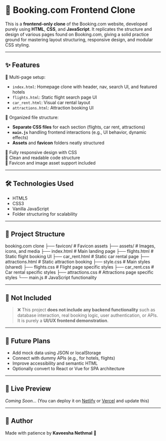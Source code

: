 # 🏨 Booking.com Frontend Clone

This is a **frontend-only clone** of the Booking.com website, developed purely using **HTML**, **CSS**, and **JavaScript**. It replicates the structure and design of various pages found on Booking.com, giving a solid practice ground for mastering layout structuring, responsive design, and modular CSS styling.

---

## ✨ Features

🔹 Multi-page setup:
- `index.html`: Homepage clone with header, nav, search UI, and featured hotels
- `flights.html`: Static flight search page UI
- `car_rent.html`: Visual car rental layout
- `attractions.html`: Attraction booking UI  

🔹 Organized file structure:
- **Separate CSS files** for each section (flights, car rent, attractions)  
- **`main.js`** handling frontend interactions (e.g., UI behavior, dynamic effects)
- **Assets** and **favicon** folders neatly structured

🔹 Fully responsive design with CSS  
🔹 Clean and readable code structure  
🔹 Favicon and image asset support included

---

## 🛠️ Technologies Used

- HTML5  
- CSS3  
- Vanilla JavaScript  
- Folder structuring for scalability

---

## 📁 Project Structure

booking.com clone
 ├── favicon/ # Favicon assets
 ├── assets/ # Images, icons, and media
 ├── index.html # Main landing page
 ├── flights.html # Static flight booking UI
 ├── car_rent.html # Static car rental page
 ├── attractions.html # Static attraction booking 
 ├── style.css # Main styles (shared) 
 ├── flights.css # Flight page specific styles 
 ├── car_rent.css # Car rental specific styles 
 ├── attractions.css # Attractions page specific styles 
 └── main.js # JavaScript functionality


---

## 🚫 Not Included

> ❌ This project **does not include any backend functionality** such as database interaction, real booking logic, user authentication, or APIs.  
It is purely a **UI/UX frontend demonstration**.

---

## 📌 Future Plans

- Add mock data using JSON or localStorage  
- Connect with dummy APIs (e.g., for hotels, flights)  
- Improve accessibility and semantic HTML  
- Optionally convert to React or Vue for SPA architecture

---

## 🔗 Live Preview

_Coming Soon..._ (You can deploy it on [Netlify](https://www.netlify.com/) or [Vercel](https://vercel.com/) and update this)

---

## 💖 Author

Made with patience by **Kaveesha Nethmal** 🌿  

